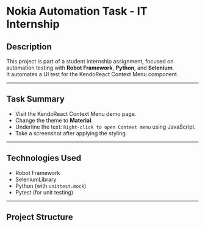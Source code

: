 # Nokia Automation Task - IT Internship

## Description

This project is part of a student internship assignment, focused on automation testing with **Robot Framework**, **Python**, and **Selenium**.  
It automates a UI test for the KendoReact Context Menu component.

---

## Task Summary

- Visit the KendoReact Context Menu demo page.
- Change the theme to **Material**.
- Underline the text: `Right-click to open Context menu` using JavaScript.
- Take a screenshot after applying the styling.

---

## Technologies Used

-  Robot Framework
-  SeleniumLibrary
-  Python (with `unittest.mock`)
-  Pytest (for unit testing)

---

## Project Structure

